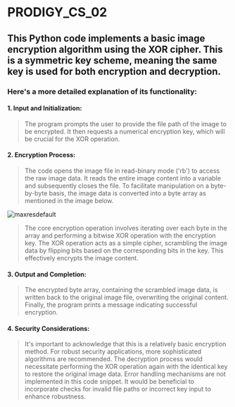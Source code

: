 # PRODIGY_CS_02

## This Python code implements a basic image encryption algorithm using the XOR cipher. This is a symmetric key scheme, meaning the same key is used for both encryption and decryption. 

### Here's a more detailed explanation of its functionality:
#### 1. Input and Initialization:
>The program prompts the user to provide the file path of the image to be encrypted.
>It then requests a numerical encryption key, which will be crucial for the XOR operation.
#### 2. Encryption Process:
 > The code opens the image file in read-binary mode ('rb') to access the raw image data.
 > It reads the entire image content into a variable and subsequently closes the file.
 > To facilitate manipulation on a byte-by-byte basis, the image data is converted into a byte array as mentioned in the image below.

![maxresdefault](https://github.com/soheilsheikh/PRODIGY_CS_02/assets/96125177/191121f8-ad48-467c-b4c9-816fbfec789a)

 > The core encryption operation involves iterating over each byte in the array and performing a bitwise XOR operation with the encryption key.
 > The XOR operation acts as a simple cipher, scrambling the image data by flipping bits based on the corresponding bits in the key. This effectively encrypts the image content.
#### 3. Output and Completion:
 > The encrypted byte array, containing the scrambled image data, is written back to the original image file, overwriting the original content.
 > Finally, the program prints a message indicating successful encryption.

#### 4. Security Considerations:
 > It's important to acknowledge that this is a relatively basic encryption method. For robust security applications, more sophisticated algorithms are recommended.
 > The decryption process would necessitate performing the XOR operation again with the identical key to restore the original image data.
 > Error handling mechanisms are not implemented in this code snippet.
 > It would be beneficial to incorporate checks for invalid file paths or incorrect key input to enhance robustness.
